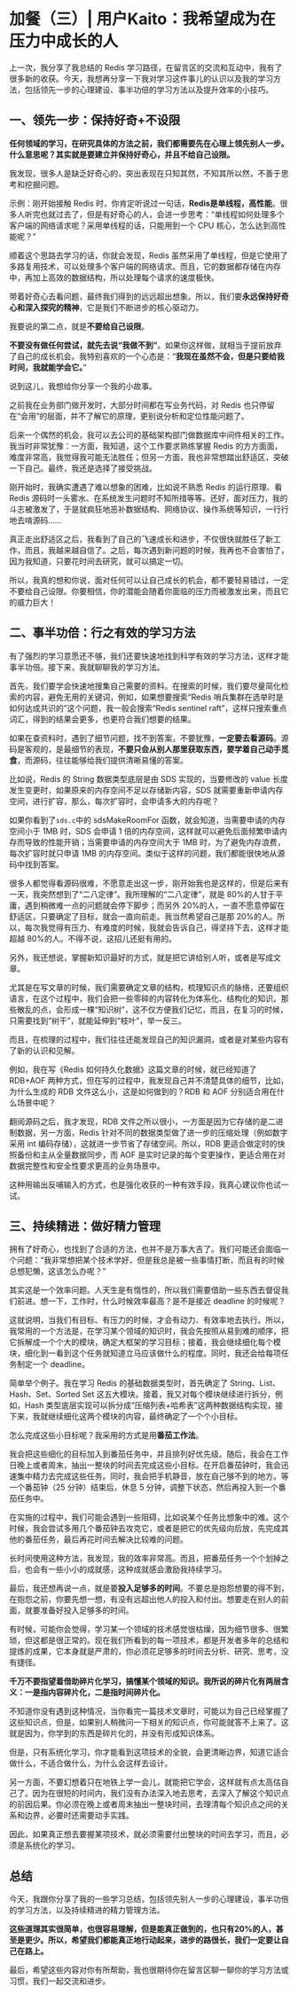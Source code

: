 # 加餐（三）\| 用户Kaito：我希望成为在压力中成长的人

上一次，我分享了我总结的 Redis 学习路径，在留言区的交流和互动中，我有了很多新的收获。今天，我想再分享一下我对学习这件事儿的认识以及我的学习方法，包括领先一步的心理建设、事半功倍的学习方法以及提升效率的小技巧。

## 一、领先一步：保持好奇+不设限

**任何领域的学习，在研究具体的方法之前，我们都需要先在心理上领先别人一步。什么意思呢？其实就是要建立并保持好奇心，并且不给自己设限。**

我发现，很多人是缺乏好奇心的，突出表现在只知其然，不知其所以然，不善于思考和挖掘问题。

示例：刚开始接触 Redis 时，你肯定听说过一句话，**Redis是单线程，高性能**。很多人听完也就过去了，但是有好奇心的人，会进一步思考：“单线程如何处理多个客户端的网络请求呢？采用单线程的话，只能用到一个 CPU 核心，怎么达到高性能呢？”

顺着这个思路去学习的话，你就会发现，Redis 虽然采用了单线程，但是它使用了多路复用技术，可以处理多个客户端的网络请求。而且，它的数据都存储在内存中，再加上高效的数据结构，所以处理每个请求的速度极快。

带着好奇心去看问题，最终我们得到的远远超出想象。所以，我们要**永远保持好奇心和深入探究的精神**，它是我们不断进步的核心驱动力。

我要说的第二点，就是**不要给自己设限**。

**不要没有做任何尝试，就先去说“我做不到”**。如果你这样做，就相当于提前放弃了自己的成长机会。我特别喜欢的一个心态是：“**我现在虽然不会，但是只要给我时间，我就能学会它。**”

说到这儿，我想给你分享一个我的小故事。

之前我在业务部门做开发时，大部分时间都在写业务代码，对 Redis 也只停留在“会用”的层面，并不了解它的原理，更别说分析和定位性能问题了。

后来一个偶然的机会，我可以去公司的基础架构部门做数据库中间件相关的工作。我当时非常犹豫：一方面，我知道，这个工作要求熟练掌握 Redis 的方方面面，难度非常高，我觉得我可能无法胜任；但另一方面，我也非常想踏出舒适区，突破一下自己。最终，我还是选择了接受挑战。

刚开始时，我确实遭遇了难以想象的困难，比如说不熟悉 Redis 的运行原理、看 Redis 源码时一头雾水、在系统发生问题时不知所措等等。还好，面对压力，我的斗志被激发了，于是就疯狂地恶补数据结构、网络协议、操作系统等知识，一行行地去啃源码……

真正走出舒适区之后，我看到了自己的飞速成长和进步，不仅很快就胜任了新工作，而且，我越来越自信了。之后，每次遇到新问题的时候，我再也不会害怕了，因为我知道，只要花时间去研究，就可以搞定一切。

所以，我真的想和你说，面对任何可以让自己成长的机会，都不要轻易错过，一定不要给自己设限。你要相信，你的潜能会随着你面临的压力而被激发出来，而且它的威力巨大！

## 二、事半功倍：行之有效的学习方法

有了强烈的学习意愿还不够，我们还要快速地找到科学有效的学习方法，这样才能事半功倍。接下来，我就聊聊我的学习方法。

首先，我们要学会快速地搜集自己需要的资料。在搜索的时候，我们要尽量简化检索的内容，避免无用的关键词，例如，如果想要搜索“Redis 哨兵集群在选举时是如何达成共识的”这个问题，我一般会搜索“Redis sentinel raft”，这样只搜索重点词汇，得到的结果会更多，也更符合我们想要的结果。

如果在查资料时，遇到了细节问题，找不到答案，不要犹豫，**一定要去看源码**。源码是客观的，是最细节的表现，**不要只会从别人那里获取东西，要学着自己动手觅食**，而源码，往往能够给我们提供清晰易懂的答案。

比如说，Redis 的 String 数据类型底层是由 SDS 实现的，当要修改的 value 长度发生变更时，如果原来的内存空间不足以存储新内容，SDS 就需要重新申请内存空间，进行扩容，那么，每次扩容时，会申请多大的内存呢？

如果你看到了`sds.c`中的 sdsMakeRoomFor 函数，就会知道，当需要申请的内存空间小于 1MB 时，SDS 会申请 1 倍的内存空间，这样就可以避免后面频繁申请内存而导致的性能开销；当需要申请的内存空间大于 1MB 时，为了避免内存浪费，每次扩容时就只申请 1MB 的内存空间。类似于这样的问题，我们都能很快地从源码中找到答案。

很多人都觉得看源码很难，不愿意走出这一步，刚开始我也是这样的，但是后来有一天，我突然想到了“二八定律”。我所理解的“二八定律”，就是 80%的人甘于平庸，遇到稍微难一点的问题就会停下脚步；而另外 20%的人，一直不愿意停留在舒适区，只要确定了目标，就会一直向前走。我当然希望自己是那 20%的人。所以，每次我觉得有压力、有难度的时候，我就会告诉自己，得坚持下去，这样才能超越 80%的人。不得不说，这招儿还挺有用的。

另外，我还想说，掌握新知识最好的方式，就是把它讲给别人听，或者是写成文章。

尤其是在写文章的时候，我们需要确定文章的结构，梳理知识点的脉络，还要组织语言，在这个过程中，我们会把一些零碎的内容转化为体系化、结构化的知识。那些散乱的点，会形成一棵“知识树”，这不仅方便我们记忆，而且，在复习的时候，只需要找到“树干”，就能延伸到“枝叶”，举一反三。

而且，在梳理的过程中，我们往往还能发现自己的知识漏洞，或者是对某些内容有了新的认识和见解。

例如，我在写《Redis 如何持久化数据》这篇文章的时候，就已经知道了 RDB+AOF 两种方式，但在写的过程中，我发现自己并不清楚具体的细节，比如，为什么生成的 RDB 文件这么小，这是如何做到的？RDB 和 AOF 分别适合用在什么场景中呢？

翻阅源码之后，我才发现，RDB 文件之所以很小，一方面是因为它存储的是二进制数据，另一方面，Redis 针对不同的数据类型做了进一步的压缩处理（例如数字采用 int 编码存储），这就进一步节省了存储空间。所以，RDB 更适合做定时的快照备份和主从全量数据同步，而 AOF 是实时记录的每个变更操作，更适合用在对数据完整性和安全性要求更高的业务场景中。

这种用输出反哺输入的方式，也是强化收获的一种有效手段，我真心建议你也试一试。

## 三、持续精进：做好精力管理

拥有了好奇心，也找到了合适的方法，也并不是万事大吉了。我们可能还会面临一个问题：“我非常想把某个技术学好，但是我总是被一些事情打断，而且有的时候总想犯懒，这该怎么办呢？”

其实这是一个效率问题。人天生是有惰性的，所以我们需要借助一些东西去督促我们前进。想一下，工作时，什么时候效率最高？是不是接近 deadline 的时候呢？

这就说明，当我们有目标、有压力的时候，才会有动力、有效率地去执行。所以，我常用的一个方法是，在学习某个领域的知识时，我会先按照从易到难的顺序，把它拆解成一个个大的模块，确定大框架的学习目标；接着，我会继续细化每个模块，细化到一看到这个任务就知道立马应该做什么的程度。同时，我还会给每项任务制定一个 deadline。

简单举个例子。我在学习 Redis 的基础数据类型时，首先确定了 String、List、Hash、Set、Sorted Set 这五大模块。接着，我又对每个模块继续进行拆分，例如，Hash 类型底层实现可以拆分成“压缩列表+哈希表”这两种数据结构实现，接下来，我就继续细化这两个模块的内容，最终确定了一个个小目标。

怎么完成这些小目标呢？我采用的方式是用**番茄工作法**。

我会把这些细化的目标加入到番茄任务中，并且排列好优先级。随后，我会在工作日晚上或者周末，抽出一整块的时间去完成这些小目标。在开启番茄钟时，我会迅速集中精力去完成这些任务。同时，我会把手机静音，放在自己够不到的地方。等一个番茄钟（25 分钟）结束后，休息 5 分钟，调整下状态，然后再投入到一个番茄任务中。

在实施的过程中，我们可能会遇到一些阻碍，比如说某个任务比想象中的难。这个时候，我会尝试多用几个番茄钟去攻克它，或者是把它的优先级向后放，先完成其他的番茄任务，最后再花时间去解决比较难的问题。

长时间使用这种方法，我发现，我的效率非常高。而且，把番茄任务一个个划掉之后，也会有一些小小的成就感，这种成就感会激励我持续学习。

最后，我还想再说一点，就是要**投入足够多的时间**。不要总是抱怨想要的得不到，在抱怨之前，你要先想一想，有没有远超出他人的投入和付出。想要走在别人的前面，就要准备好投入足够多的时间。

有时候，可能你会觉得，学习某一个领域的技术感觉很枯燥，因为细节很多、很繁琐，但这都是很正常的。现在我们所看到的每一项技术，都是开发者多年的总结和提炼的成果，它本身就是严肃的，你必须花足够多的时间去分析、研究、思考，没有捷径。

**千万不要指望着借助碎片化学习，搞懂某个领域的知识。我所说的碎片化有两层含义：一是指内容碎片化，二是指时间碎片化。**

不知道你没有遇到这种情况，当你看完一篇技术文章时，可能以为自己已经掌握了这些知识点，但是，如果别人稍微问一下相关的知识点，你可能就答不上来了。这就是因为，你学到的东西是碎片化的，并没有形成知识体系。

但是，只有系统化学习，你才能看到这项技术的全貌，会更清晰边界，知道它适合做什么，不适合做什么，为什么会这样去设计。

另一方面，不要幻想着只在地铁上学一会儿，就能把它学会，这样就有点太高估自己了。因为在很短的时间内，我们没有办法深入地去思考，去深入了解这个知识点的前因后果。你必须在晚上或者周末抽出一整块时间，去理清每个知识点之间的关系和边界，必要时还需要动手实践。

因此，如果真正想去要握某项技术，就必须需要付出整块的时间去学习，而且，必须是系统化的学习。

## 总结

今天，我跟你分享了我的一些学习总结，包括领先别人一步的心理建设，事半功倍的学习方法，以及持续精进的精力管理方法。

**这些道理其实很简单，也很容易理解，但是能真正做到的，也只有20%的人，甚至是更少。所以，希望我们都能真正地行动起来，进步的路很长，我们一定要让自己在路上。**

最后，希望这些内容对你有所帮助，我也很期待你在留言区聊一聊你的学习方法或习惯，我们一起交流和进步。

